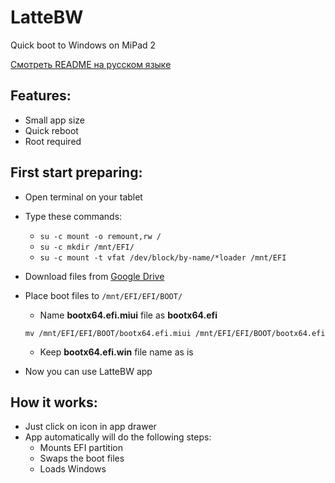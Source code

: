 # LatteBW
 Quick boot to Windows on MiPad 2

 [Смотреть README на русском языке](https://github.com/Keddnyo/LatteBW/blob/main/README.ru-RU.md)
 
## Features:
* Small app size
* Quick reboot
* Root required

## First start preparing:
* Open terminal on your tablet
* Type these commands:
  * `su -c mount -o remount,rw /`
  * `su -c mkdir /mnt/EFI/`
  * `su -c mount -t vfat /dev/block/by-name/*loader /mnt/EFI`
* Download files from [Google Drive](https://drive.google.com/folderview?id=1XnILUU79kNeCrRPrIFhPgjMbYFc8V8oW)
* Place boot files to `/mnt/EFI/EFI/BOOT/`
  * Name **bootx64.efi.miui** file as **bootx64.efi**
  
  `mv /mnt/EFI/EFI/BOOT/bootx64.efi.miui /mnt/EFI/EFI/BOOT/bootx64.efi`
  * Keep **bootx64.efi.win** file name as is
* Now you can use LatteBW app

## How it works:
* Just click on icon in app drawer
* App automatically will do the following steps:
  * Mounts EFI partition
  * Swaps the boot files
  * Loads Windows